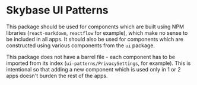 # Skybase UI Patterns

This package should be used for components which are built using NPM libraries (`react-markdown`, `reactflow` for example),
which make no sense to be included in all apps. It should also be used for components which are constructed using various
components from the `ui` package.

This package does not have a barrel file - each component has to be imported from its index
(`ui-patterns/PrivacySettings`, for example). This is intentional so that adding a new component which is used only in
1 or 2 apps doesn't burden the rest of the apps.
